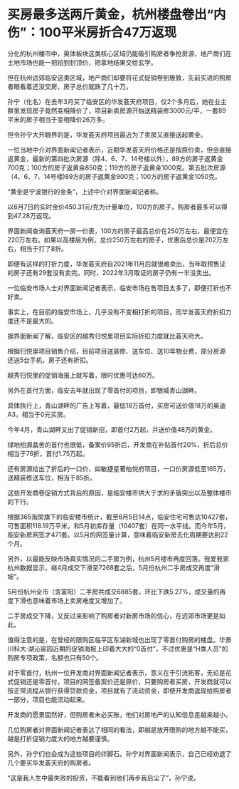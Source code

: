 

# 买房最多送两斤黄金，杭州楼盘卷出“内伤”：100平米房折合47万返现

分化的杭州楼市中，奥体板块这类核心区域仍能吸引购房者争抢房源，地产商们在土地市场也能一把拍到封顶价，把拿地结果交给玄学。

但在杭州远郊临安这类区域，地产商们却要将花式促销卷到极致，先前买进的购房者眼看着还没交房，房子总价就跌了几十万。

孙宁（化名）在去年3月买了临安区的华发荟天府项目，仅2个多月后，她在业主群里发现房子竟然变相降价了，项目新卖房源开始送精装修3000元/平，一套89平米的房子相当于变相降价26万多。

但令孙宁大开眼界的是，华发荟天府项目最近为了卖房又直接送起黄金。

一位当地中介对界面新闻记者表示，近期华发荟天府价格还是按原价卖，但会直接返黄金，最新的第四批次房源（除4、6、7、14号楼以外），89方的房子返黄金700克；100方的房子返黄金850克；119方的房子返黄金1000克。第五批次房源（4、6、7、14号楼)89方的房子返黄金900克；100方的房子返黄金1050克。

“黄金是宁波银行的金条”，上述中介对界面新闻记者称。

以6月7日的实时金价450.31元/克为计量单位，100方的房子，购房者最多可以得到47.28万返现。

界面新闻查询荟天府一房一价表，100方的房子最高总价在250万左右，最便宜在220万左右。如果以高楼层为例，总价250万左右的房子，优惠后总价是202万左右，相当于打了8折。

即便有这样的打折力度，华发荟天府自2021年11月后就很难卖出，当年取预售证的房子还有29套没有卖完。同时，2022年3月取证的房子仍有一半没卖出。

一位临安市场人士对界面新闻记者表示，临安市场在售项目太多了，即便打折也不好卖。

事实上，在目前的临安市场上，几乎没有不变相打折的项目，而华发荟天府折扣力度还不是最大的。

据界面新闻了解，临安区的越秀归悦里项目实际折扣力度就比荟天府大。

根据归悦里项目销售介绍，目前项目送装修、送车位、送10年物业费，部分房源还送5台手机，房子还有折扣。

越秀归悦里的促销海报上就写着，限时优惠可达60万。

另外在首付方面，临安去年就出现了零首付的项目，即银城青山湖畔。

具体执行上，青山湖畔的广告上写着，最低18万首付，买房可送价值18万的奥迪A3，相当于0元买房。

今年4月，青山湖畔又出了促销新招，即首付2万起，并送价值48万的黄金。

绿地柏源晶舍的首付也很低，备案价95折后，开发商在补贴首付20%，折后总价相当于76折，首付1.75万起。

还有房源给出了折后的一口价，如敏捷星著柏悦府项目，一口价房源低至165万，送精装修送车位，相当于85折。

这些开发商卷促销方式背后的原因，是临安楼市供大于求的矛盾突出以及整体楼市的下行。

根据365淘房旗下的临安楼市统计，截至6月5日14点，临安住宅可售达10427套，可售面积118.19万平米，和5月初库存量（10407套）在同一水平线。而今年5月，临安新房网签才471套。以5月的网签量计算，意味着临安新房去化周期要达到22个月。

另外，以最能反映市场真实情况的二手房为例，杭州5月楼市再度回落。我爱我家杭州数据显示，继4月成交下滑至7268套之后，5月份杭州二手房成交再度“滑坡”。

5月份杭州全市（含富阳）二手房共成交6885套，环比下跌5.27%，成交量的再度下滑也意味着市场上卖房难度又增加了。

二手房成交下降，又反过来影响了购房者对新房市场的信心，在远郊市场更是如此。

值得注意的是，在曾经的限购区临平区东湖新城也出现了零首付购房的楼盘。华景川科大·湖沁宸园近期的促销海报上印着大大的“0首付”，不过优惠是“H类人员”的购房专项政策，名额也只有50个。

对于零首付，杭州一位开发商对界面新闻记者表示，意义在于引流拓客，无论是花式促销还是零首付，项目的网签备案价还是原价，只要购房者买房，开发商就可以按正常流程从银行获得贷款资金，项目就有了流动资金，即便开发商返现给购房者一部分，项目也能流动起来。

开发商的愿景固然好，但购房者未必买账，他们对房地产的认知信息差越来越小。

几位购房者对界面新闻记者表达了相同的看法，即越是放开限购的地方越不能买，越是打折促销力度大的地方越要谨慎。

另外，孙宁们也会成为这些项目的绊脚石。孙宁对界面新闻表示，自己已经劝退了几个要买华发荟天府的购房者。

“这是我人生中最失败的投资，不能看到他们再步我后尘了”，孙宁说。

